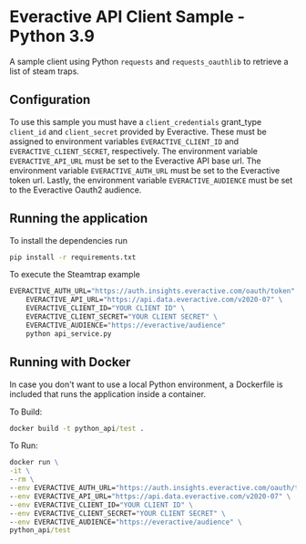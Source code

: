 # Everactive API Client Sample - Python 3.9

A sample client using Python `requests` and `requests_oauthlib` to retrieve a list of steam traps.

## Configuration
To use this sample you must have a `client_credentials` grant_type `client_id` and `client_secret` provided by Everactive. These must be assigned to environment variables `EVERACTIVE_CLIENT_ID` and `EVERACTIVE_CLIENT_SECRET`, respectively. The environment variable `EVERACTIVE_API_URL` must be set to the Everactive API base url. The environment variable `EVERACTIVE_AUTH_URL` must be set to the Everactive token url.  Lastly, the environment variable `EVERACTIVE_AUDIENCE` must be set to the Everactive Oauth2 audience.

## Running the application
To install the dependencies run
```cmd
pip install -r requirements.txt
```

To execute the Steamtrap example
```cmd
EVERACTIVE_AUTH_URL="https://auth.insights.everactive.com/oauth/token" \
    EVERACTIVE_API_URL="https://api.data.everactive.com/v2020-07" \
    EVERACTIVE_CLIENT_ID="YOUR CLIENT ID" \
    EVERACTIVE_CLIENT_SECRET="YOUR CLIENT SECRET" \
    EVERACTIVE_AUDIENCE="https://everactive/audience"
    python api_service.py
```

## Running with Docker

In case you don't want to use a local Python environment, a Dockerfile is included that runs the application inside a container.

To Build:

```cmd
docker build -t python_api/test .
```

To Run:

```cmd
docker run \
-it \
--rm \
--env EVERACTIVE_AUTH_URL="https://auth.insights.everactive.com/oauth/token" \
--env EVERACTIVE_API_URL="https://api.data.everactive.com/v2020-07" \
--env EVERACTIVE_CLIENT_ID="YOUR CLIENT ID" \
--env EVERACTIVE_CLIENT_SECRET="YOUR CLIENT SECRET" \
--env EVERACTIVE_AUDIENCE="https://everactive/audience" \
python_api/test
```
